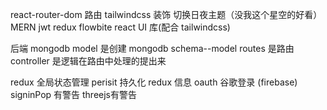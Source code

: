 react-router-dom 路由
tailwindcss 装饰
切换日夜主题（没我这个星空的好看）
MERN
jwt redux
flowbite react UI 库(配合 tailwindcss)

后端 mongodb
model 是创建 mongodb schema--model
routes 是路由
controller 是逻辑在路由中处理的提出来

redux 全局状态管理
perisit 持久化 redux 信息
oauth 谷歌登录 (firebase)
signinPop 有警告
threejs有警告